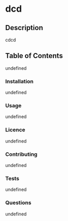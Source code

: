 
# dcd

## Description
cdcd

## Table of Contents

undefined

### Installation
undefined
### Usage
undefined
### Licence
undefined
### Contributing
undefined

### Tests 
undefined

### Questions
undefined
